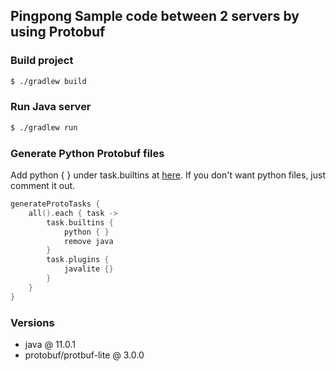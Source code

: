 Pingpong Sample code between 2 servers by using Protobuf
---
### Build project
```bash
$ ./gradlew build
```
### Run Java server
```bash
$ ./gradlew run
```
### Generate Python Protobuf files
Add python { } under task.builtins at [here](https://github.com/Vegvisir-IoT/PingPongSamples/blob/master/java/app/build.gradle). If you don't want python files, just comment it out.
```kotlin
generateProtoTasks {
    all().each { task ->
        task.builtins {
            python { }
            remove java
        }
        task.plugins {
            javalite {}
        }
    }
}
```
### Versions
- java @ 11.0.1
- protobuf/protbuf-lite @ 3.0.0

